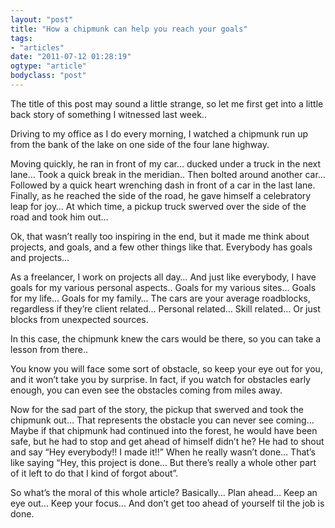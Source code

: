 ```yaml
---
layout: "post"
title: "How a chipmunk can help you reach your goals"
tags: 
- "articles"
date: "2011-07-12 01:28:19"
ogtype: "article"
bodyclass: "post"
---
```


The title of this post may sound a little strange, so let me first get into a little back story of something I witnessed last week..

Driving to my office as I do every morning, I watched a chipmunk run up from the bank of the lake on one side of the four lane highway.

Moving quickly, he ran in front of my car… ducked under a truck in the next lane… Took a quick break in the meridian.. Then bolted around another car… Followed by a quick heart wrenching dash in front of a car in the last lane. Finally, as he reached the side of the road, he gave himself a celebratory leap for joy… At which time, a pickup truck swerved over the side of the road and took him out…

Ok, that wasn’t really too inspiring in the end, but it made me think about projects, and goals, and a few other things like that. Everybody has goals and projects…

As a freelancer, I work on projects all day… And just like everybody, I have goals for my various personal aspects.. Goals for my various sites… Goals for my life… Goals for my family… The cars are your average roadblocks, regardless if they’re client related… Personal related… Skill related… Or just blocks from unexpected sources.

In this case, the chipmunk knew the cars would be there, so you can take a lesson from there..

You know you will face some sort of obstacle, so keep your eye out for you, and it won’t take you by surprise. In fact, if you watch for obstacles early enough, you can even see the obstacles coming from miles away.

Now for the sad part of the story, the pickup that swerved and took the chipmunk out… That represents the obstacle you can never see coming… Maybe if that chipmunk had continued into the forest, he would have been safe, but he had to stop and get ahead of himself didn’t he? He had to shout and say “Hey everybody!! I made it!!” When he really wasn’t done… That’s like saying “Hey, this project is done… But there’s really a whole other part of it left to do that I kind of forgot about”.

So what’s the moral of this whole article? Basically… Plan ahead… Keep an eye out… Keep your focus… And don’t get too ahead of yourself til the job is done.